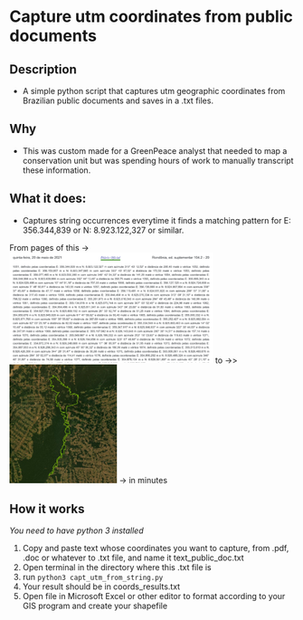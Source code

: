 # Capture utm coordinates from public documents

## Description 

* A simple python script that captures utm geographic coordinates from Brazilian public documents and saves in a .txt files. 

## Why

* This was custom made for a GreenPeace analyst that needed to map a conservation unit but was spending hours of work to manually transcript these information.

## What it does:

* Captures string occurrences everytime it finds a matching pattern for E: 356.344,839 or N: 8.923.122,327 or similar.


<p float="left"> From pages of this ->
  <img src="https://github.com/nnbuainain/capt_utm_coords/blob/main/figs/print_document.png?raw=true" width="360" />
to ->>
  <img src="https://github.com/nnbuainain/capt_utm_coords/blob/main/figs/polygon_UC.jpeg?raw=true" width="190" /> 
-> in minutes
</p>

## How it works
*You need to have python 3 installed*

1) Copy and paste text whose coordinates you want to capture, from .pdf, .doc or whatever to .txt file, and name it text_public_doc.txt
2) Open terminal in the directory where this .txt file is
3) run ```python3 capt_utm_from_string.py ```
5) Your result should be in coords_results.txt
6) Open file in Microsoft Excel or other editor to format according to your GIS program and create your shapefile
